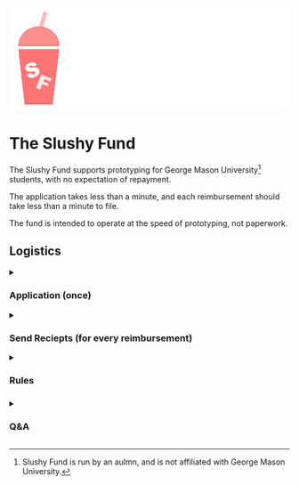 ![Slushy Fund gas-station drink container logo](slushy.png)
# The Slushy Fund
The Slushy Fund supports prototyping for George Mason University[^1] students, with no expectation of repayment.

The application takes less than a minute, and each reimbursement should take less than a minute to file. 

The fund is intended to operate at the speed of prototyping, not paperwork. 

## Logistics

<details>
<summary><h3>Application (once)</h3></summary>

Via <a href="https://www.linkedin.com/in/dgramop ">LinkedIn DM to Dhruv</a> explain
- What are you building?
- Why are you building it?
- Send a picture of your progress so far (even if its just a napkin sketch)

Just add me on LinkedIn and DM me your responses. You can also reach out - I'm in the University Scholars discord and the MIX discord.

If I have more questions, I'll follow up on a LinkedIn DM. It shouldn't take more than 30 seconds to apply.

I'm setting aside a total of $2,000 for all applicants combined, for the 2025-2026 academic year. Not much, but we'll see how far we can stretch it!
</details>

<details>
<summary><h3>Send Reciepts (for every reimbursement)</h3></summary>
Every purchase must be backed by a reciept you send me over LinkedIn, which I will then reimburse.

You can apply for particular purchase in advance. This way we can set aside the money + let you know that you expense is good.

You can also do cowboy reimbursements (where you buy the thing and then submit the reciept instead of asking in advance), but there's a risk I'll say no, run out of money, or change the rules.

Usual disclaimer that I reserve the right to say to no for any reason or no reason at all. Or to cut you off if you're burning cash too fast without sharing your progress (even if its back-to-back failures)!
</details>

<details>
<summary><h3>Rules<h3></summary>

### No academic projects (classwork or funded research)
Things you're "required" to build (for class, for work, or for your thesis) can be cool, but that's not what this fund is for.
There are tons of grants and funds already in place for this.

This money is intended to fund passion projects.

### You still own everything
You own your intellectual property, and you own the stuff you bought (even after I reimburse it).

However, you grant me a license to share the photos of your work, descriptions of your project etc. This is so I can build a case for this sort of "ad-hoc" funding
</details>

[^1]: Slushy Fund is run by an aulmn, and is not affiliated with George Mason University.

<details>
<summary><h3>Q&A</h3></summary>

## What are some examples of things I can use this for?
- Printer filament, and other supplies
- Items used and consumed in the development of your project (microcontrollers, sensors, fasteners, modules etc.)

Please use this money in good-faith towards actually achieving your project. This fund has few rules - let's try to keep it that way!


## Why am I doing this?
In the grand scheme of alumni contributions, my $2,000 is a rounding error.

There are many good reasons to contribute straight to the university. There is no mechanism I'm aware of that directly disperses funds to students in a way that keeps up with the speed of prototyping.

It probably won't last all year.

I'm not sure I'm going to do this again next year, let's see how this one goes! 

## What about the Student Funding Board (SFB)? Aren't they unable to actually spend all their money?
GMU's existing Student Fund is "underallocated", but still denies most legitimate prototyping-related requests, largely due to tracability of parts.

Their contrived process requires RSO's to fill out multi-page rubrics, take mandatory online trainings, review [50-slide presentations](https://si.gmu.edu/wp-content/uploads/2018/03/FM-1-5-presentation-2017-2018_January-2018-Version.pdf), and wait several weeks only to recieve a denial.

Whether by design or by circumstance, the SFB is unable to effectively fund hardware STEM projects that RSOs come together to build.

I want to bring a culture of saying "yes" to non-academic STEM project funding in the MIX.

It should't take weeks to request a $50 reimbursement and signatures from the entire GMU finance deparment for a legimiate request for microcontrollers to be denied.

De-minimis purchases of parts used-and-consumed by a project should not require on-campus inventory presence.

## Why the whole reimbursement thing?
If I give out a block grant, I can't reallocate that money to another project (if, for example, the recipient(s) loses interest in their project and no longer needs parts)

## Whose money is this?
I get it, most funds are named after dead people that did great things. I am neither dead, nor have I done anything all that great.
I have no plans to be dead, but some constraints are hard to design around.

I was in the class of 2024, where I got a major in computer science and jetissoned my second math major to get into industry.

I was a teaching assistant (TA) for CS department. After almost unionizing the TA's because our $10/hr stipend was left unpaid nearly for over 3 months, I left this job with some of my friends to start https://passcs.io.

<details>
<summary>How I lost faith in back-office payroll/finance types at GMU</summary>
I earned my despise for back-office bean-counters after the following conversation with payroll:

| | |
| -- | -- |
| Me | "Yes, I know you said it's the computer science department that hasn't done their paperwork. The last time I called them, they said they've done the paperwork and you haven't processed it. We've tried waiting weeks, we've tried waiting months. So who do I belive" | 
| Payroll | "Well I can't do anything until they send us their paperwork" | 
| Me | "Can you follow up with them and ask them for their paperwork? There's more than a dozen of us that haven't been paid yet" | 
| Payroll | "I'm not sure, they would have to send us paperwork" | 
| Me | "Is the problem that you don't know who to contact? I can put you in touch with the right people in CS department" | 
| Payroll | "We're just going to have to wait for CS department to send us their paperwork" | 
| Me | "It's not clear that they even know they owe you paperwork. Can /you/ contact them" | 
| Payroll | "It's not my job" | 
| Me | "We could really use an advocate here to see this through. There a lot of people that haven't been paid yet. Will you be our advocate?" | 
| Payroll | "... Sorry that's just not my job" | 
| Me | "I figured. So I'm actually in Finley lot next to the USPS mail dropbox" | 
| Payroll | "..." |
| Me | "In my hand I've got filled copies of the wage complaint form adressed to the Virginia Department of Labor and Industry from 6 of the TA's that haven't been paid yet, along with my own" |
| Me | "It sounds like payroll is having some resourcing problems - maybe you're understaffed if you can't do your job? A Department of Labor and Industry investigation may help your head of payroll (name drop) mobilize more resources for your department" |
| Payroll | "Alight, just hang on. Let me talk to my boss and get in touch with CS department. I'll make sure you hear back by the end of the week" |

When payroll/fund administrators are so far separated from the day-to-day affairs of the University, and don't care to take ownership for their results, you end up with an ineffective high-overhead system.

In the case of SFB, there isn't even a hard legal obligation to dispurse funds. This is why I don't feel that my tiny allocation is redundant.

If anybody cares to figure out how to change this, I'm all ears. Too late for me, maybe not for a future class?
</details>

While I was a resident advisor, I got to watch the de-facto organizer of my floor rally his neighbors to build various applied engineering projects, including a fixed-wing UAS.

The following semester, after I moved to San Francisco for tech work, I had the privilege of seeing those same residents at [Open Sauce](https://opensauce.com/), where they presented their work.
</details>

